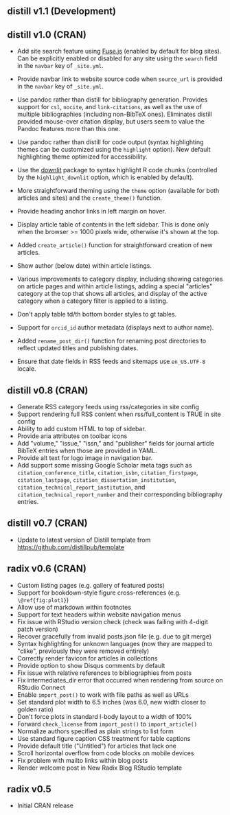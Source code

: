 ## distill v1.1 (Development)

## distill v1.0 (CRAN)

-   Add site search feature using [Fuse.js](https://github.com/krisk/Fuse) (enabled by default for blog sites). Can be explicitly enabled or disabled for any site using the `search` field in the `navbar` key of `_site.yml`.

-   Provide navbar link to website source code when `source_url` is provided in the `navbar` key of `_site.yml`.

-   Use pandoc rather than distill for bibliography generation. Provides support for `csl`, `nocite`, and `link-citations`, as well as the use of multiple bibliographies (including non-BibTeX ones). Eliminates distill provided mouse-over citation display, but users seem to value the Pandoc features more than this one.

-   Use pandoc rather than distill for code output (syntax highlighting themes can be customized using the `highlight` option). New default highlighting theme optimized for accessibility.

-   Use the [downlit](https://downlit.r-lib.org/) package to syntax highlight R code chunks (controlled by the `highlight_downlit` option, which is enabled by default).

-   More straightforward theming using the `theme` option (available for both articles and sites) and the `create_theme()` function.

-   Provide heading anchor links in left margin on hover.

-   Display article table of contents in the left sidebar. This is done only when the browser \>= 1000 pixels wide, otherwise it's shown at the top.

-   Added `create_article()` function for straightforward creation of new articles.

-   Show author (below date) within article listings.

-   Various improvements to category display, including showing categories on article pages and within article listings, adding a special "articles" category at the top that shows all articles, and display of the active category when a category filter is applied to a listing.

-   Don't apply table td/th bottom border styles to gt tables.

-   Support for `orcid_id` author metadata (displays next to author name).

-   Added `rename_post_dir()` function for renaming post directories to reflect updated titles and publishing dates.

-   Ensure that date fields in RSS feeds and sitemaps use `en_US.UTF-8` locale.

## distill v0.8 (CRAN)

-   Generate RSS category feeds using rss/categories in site config
-   Support rendering full RSS content when rss/full_content is TRUE in site config
-   Ability to add custom HTML to top of sidebar.
-   Provide aria attributes on toolbar icons
-   Add "volume," "issue," "issn," and "publisher" fields for journal article BibTeX entries when those are provided in YAML.
-   Provide alt text for logo image in navigation bar.
-   Add support some missing Google Scholar meta tags such as `citation_conference_title`, `citation_isbn`, `citation_firstpage`, `citation_lastpage`, `citation_dissertation_institution`, `citation_technical_report_institution`, and `citation_technical_report_number` and their corresponding bibliography entries.

## distill v0.7 (CRAN)

-   Update to latest version of Distill template from <https://github.com/distillpub/template>

## radix v0.6 (CRAN)

-   Custom listing pages (e.g. gallery of featured posts)
-   Support for bookdown-style figure cross-references (e.g. `\@ref{fig:plot1}`)
-   Allow use of markdown within footnotes
-   Support for text headers within website navigation menus
-   Fix issue with RStudio version check (check was failing with 4-digit patch version)
-   Recover gracefully from invalid posts.json file (e.g. due to git merge)
-   Syntax highlighting for unknown languages (now they are mapped to "clike", previously they were removed entirely)
-   Correctly render favicon for articles in collections
-   Provide option to show Disqus comments by default
-   Fix issue with relative references to bibliographies from posts
-   Fix intermediates_dir error that occurred when rendering from source on RStudio Connect
-   Enable `import_post()` to work with file paths as well as URLs
-   Set standard plot width to 6.5 inches (was 6.0, new width closer to golden ratio)
-   Don't force plots in standard l-body layout to a width of 100%
-   Forward `check_license` from `import_post()` to `import_article()`
-   Normalize authors specified as plain strings to list form
-   Use standard figure caption CSS treatment for table captions
-   Provide default title ("Untitled") for articles that lack one
-   Scroll horizontal overflow from code blocks on mobile devices
-   Fix problem with mailto links within blog posts
-   Render welcome post in New Radix Blog RStudio template

## radix v0.5

-   Initial CRAN release
